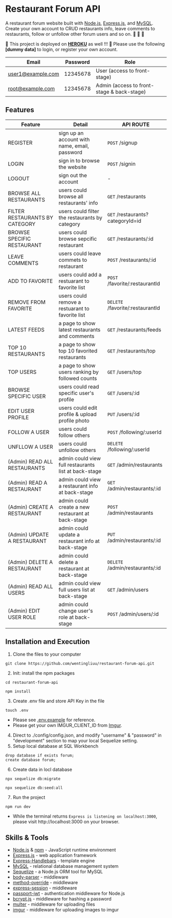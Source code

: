 # Restaurant Forum API
A restaurant forum website built with [Node.js](https://nodejs.org/en/), [Express.js](https://expressjs.com/), and [MySQL](https://www.mysql.com/). Create your own account to CRUD restaurants info, leave comments to restaurants, follow or unfollow other forum users and so on. 🍣 🍔 🍲


🌟 This project is deployed on **[HEROKU](https://floating-dusk-15723.herokuapp.com/)** as well !!!
🌟 Please use the following **[dummy data]** to login, or register your own account.

| Email             | Password | Role                                       |
| ------------------| ---------| ------------------------------------------ |
| user1@example.com | 12345678 | User (access to front-stage)               |
| root@example.com  | 12345678 | Admin (access to front-stage & back-stage) |


## Features

| Feature                        | Detail                                          | API ROUTE                        |
| -------------------------------| ------------------------------------------------| -------------------------------- |
| REGISTER                       | sign up an account with name, email, password   | `POST` /signup                   | 
| LOGIN                          | sign in to browse the website                   | `POST` /signin                   |
| LOGOUT                         | sign out the account                            | -                                |
| BROWSE ALL RESTAURANTS         | users could browse all restaurants' info        | `GET` /restaurants               |
| FILTER RESTAURANTS BY CATEGORY | users could filter the restaurants by category  | `GET` /restaurants?categoryId=id |
| BROWSE SPECIFIC RESTAURANT     | users could browse sepcific restaurant          | `GET` /restaurants/:id           |
| LEAVE COMMENTS                 | users could leave commets to restaurant         | `POST` /restaurants/:id          |
| ADD TO FAVORITE                | users could add a restuarant to favorite list   | `POST` /favorite/:restaurantId   |
| REMOVE FROM FAVORITE           | users could remove a restuarant to favorite list| `DELETE` /favorite/:restaurantId |
| LATEST FEEDS                   | a page to show latest restaurants and comments  | `GET` /restaurants/feeds         |
| TOP 10 RESTAURANTS             | a page to show top 10 favorited restaurants     | `GET` /restaurants/top           |
| TOP USERS                      | a page to show users ranking by followed counts | `GET` /users/top                 |               
| BROWSE SPECIFIC USER           | users could read specific user's profile        | `GET` /users/:id                 |
| EDIT USER PROFILE              | users could edit profile & upload profile photo | `PUT` /users/:id                 |
| FOLLOW A USER                  | users could follow others                       | `POST` /following/:userId        |
| UNFLLOW A USER                 | users could unfollow others                     | `DELETE` /following/:userId      |
| (Admin) READ ALL RESTAURANTS   | admin could view full restaurants list at back-stage | `GET` /admin/restaurants    |
| (Admin) READ A RESTAURANT      | admin could view a restaurant info at back-stage  | `GET` /admin/restaurants/:id   |
| (Admin) CREATE A RESTAURANT    | admin could create a new restaurant at back-stage | `POST` /admin/restaurants      |
| (Admin) UPDATE A RESTAURANT    | admin could update a restaurant info at back-stage| `PUT` /admin/restaurants/:id   |
| (Admin) DELETE A RESTAURANT    | admin could delete a restaurant at back-stage     | `DELETE` /admin/restaurants/:id|
| (Admin) READ ALL USERS         | admin could view full users list at back-stage    | `GET` /admin/users             |
| (Admin) EDIT USER ROLE         | admin could change user's role at back-stage      | `POST` /admin/users/:id        |


## Installation and Execution
1.  Clone the files to your computer
```
git clone https://github.com/wentingliuu/restaurant-forum-api.git
```
2. Init: install the npm packages
```
cd restaurant-forum-api
```
```
npm install
```
3. Create .env file and store API Key in the file
```
touch .env
```
- Please see [.env.example](https://github.com/wentingliuu/restaurant-forum-api/blob/main/.env.example) for reference.
- Please get your own IMGUR_CLIENT_ID from [Imgur](https://api.imgur.com/oauth2/addclient).
4. Direct to ./config/config.json, and modify "username" & "password" in "development" section to map your local Sequelize setting.
5. Setup local database at SQL Workbench
```
drop database if exists forum;
create database forum;
```
6. Create data in locl database
```
npx sequelize db:migrate
```
```
npx sequelize db:seed:all
```
7. Run the project
```
npm run dev
```
- While the terminal returns `Express is listening on localhost:3000`, please visit http://localhost:3000 on your browser.


## Skills & Tools
*  [Node.js](https://nodejs.org/en/) & [npm](https://www.npmjs.com/) - JavaScript runtime environment
*  [Express.js](https://expressjs.com/) - web application framework
*  [Express-Handlebars](https://www.npmjs.com/package/express-handlebars) - template engine
*  [MySQL](https://www.mongodb.com/) - relational database management system
*  [Sequelize](https://mongoosejs.com/) - a Node.js ORM tool for MySQL
*  [body-parser](https://www.npmjs.com/package/body-parser) - middleware
*  [method-override](https://www.npmjs.com/package/method-override) - middleware
*  [express-session](https://www.npmjs.com/package/express-session) - middleware
*  [passport-jwt](http://www.passportjs.org/) - authentication middleware for Node.js
*  [bcrypt.js](https://www.npmjs.com/package/bcryptjs) - middleware for hashing a password
*  [multer](https://www.npmjs.com/package/multer) - middleware for uploading files
*  [imgur](https://www.npmjs.com/package/imgur-node-api) - middleware for uploading images to imgur

